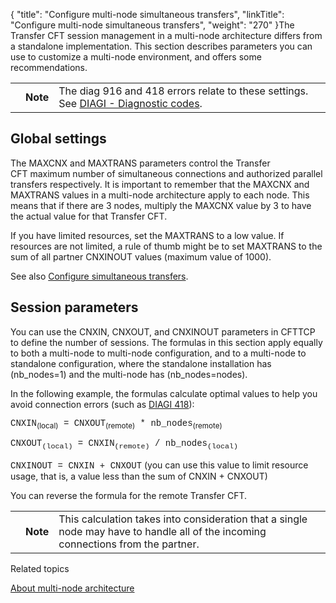 {
    "title": "Configure multi-node simultaneous transfers",
    "linkTitle": "Configure multi-node simultaneous transfers",
    "weight": "270"
}The Transfer CFT session management in a multi-node architecture differs from a standalone implementation. This section describes parameters you can use to customize a multi-node environment, and offers some recommendations.

<table>
   <tbody>
      <tr>
         <td>         </td>
         <td><span><strong>Note</strong></span>         </td>
         <td>The diag 916 and 418 errors relate to these settings. See <a href="../../../troubleshoot_intro/messages_and_error_codes_start_here/diagi_diagnostic_codes" class="MCXref xref">DIAGI - Diagnostic
codes</a>.         </td>
      </tr>
   </tbody>
</table>

## Global settings

The MAXCNX and MAXTRANS parameters control the Transfer CFT maximum number of simultaneous connections and authorized parallel transfers respectively. It is important to remember that the MAXCNX and MAXTRANS values in a multi-node architecture apply to each node. This means that if there are 3 nodes, multiply the MAXCNX value by 3 to have the actual value for that Transfer CFT.

If you have limited resources, set the MAXTRANS to a low value. If resources are not limited, a rule of thumb might be to set MAXTRANS to the sum of all partner CNXINOUT values (maximum value of 1000).

See also <a href="../" class="MCXref xref">Configure simultaneous transfers</a>.

## Session parameters

You can use the CNXIN, CNXOUT, and CNXINOUT parameters in CFTTCP to define the number of sessions. The formulas in this section apply equally to both a multi-node to multi-node configuration, and to a multi-node to standalone configuration, where the standalone installation has (<span class="code">nb\_nodes=1</span>) and the multi-node has (<span class="code">nb\_nodes=nodes</span>).

In the following example, the formulas calculate optimal values to help you avoid connection errors (such as [DIAGI 418](../../../troubleshoot_intro/messages_and_error_codes_start_here/diagi_diagnostic_codes)):

<span style="font-family: 'Courier New';">CNXIN</span><sub>(local)</sub><span style="font-family: 'Courier New';"> = CNXOUT</span><sub>(remote)</sub><span style="font-family: 'Courier New';"> \* nb\_nodes</span><sub>(remote)</sub>

<span style="font-family: 'Courier New';">CNXOUT<sub>(local)</sub> = CNXIN<sub>(remote)</sub> / nb\_nodes<sub>(local)</sub></span>

<span style="font-family: 'Courier New';">CNXINOUT = CNXIN + CNXOUT</span> (you can use this value to limit resource usage, that is, a value less than the sum of CNXIN + CNXOUT)

You can reverse the formula for the remote Transfer CFT.

<table>
   <tbody>
      <tr>
         <td>         </td>
         <td><span><strong>Note</strong></span>         </td>
         <td>This calculation takes into consideration that a single node may have to handle all of the incoming connections from the partner.         </td>
      </tr>
   </tbody>
</table>

Related topics

[About multi-node architecture](../../../about_multinode)
